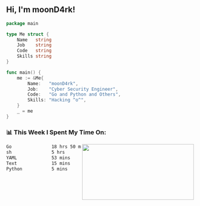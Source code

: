 <h2> Hi, I'm moonD4rk!</h2>

```go
package main

type Me struct {
	Name   string
	Job    string
	Code   string
	Skills string
}

func main() {
	me := &Me{
		Name:   "moonD4rk",
		Job:    "Cyber Security Engineer",
		Code:   "Go and Python and Others",
		Skills: "Hacking ^o^",
	}
	_ = me
}
```

<h3>📊 This Week I Spent My Time On:</h3>
<img align='right' src="https://github-readme-stats.vercel.app/api?username=moond4rk&show_icons=true&theme=radical", width="300" height="150">

<!--START_SECTION:waka-->

```txt
Go               18 hrs 50 mins  ██████████████████▒░░░░░░   73.82 %
sh               5 hrs           █████░░░░░░░░░░░░░░░░░░░░   19.59 %
YAML             53 mins         █░░░░░░░░░░░░░░░░░░░░░░░░   03.47 %
Text             15 mins         ▒░░░░░░░░░░░░░░░░░░░░░░░░   01.01 %
Python           5 mins          ░░░░░░░░░░░░░░░░░░░░░░░░░   00.39 %
```

<!--END_SECTION:waka-->

